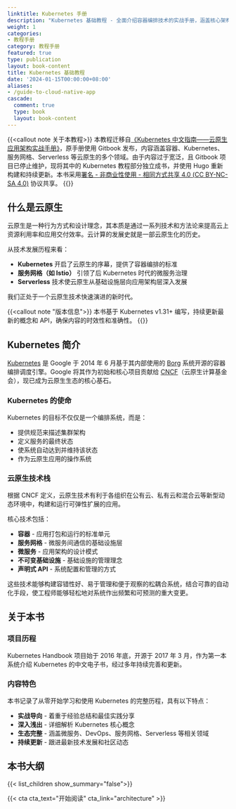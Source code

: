 ```yaml
---
linktitle: Kubernetes 手册
description: "Kubernetes 基础教程 - 全面介绍容器编排技术的实战手册，涵盖核心架构、关键组件和实际应用。"
weight: 1
categories:
- 教程手册
category: 教程手册
featured: true
type: publication
layout: book-content
title: Kubernetes 基础教程
date: '2024-01-15T00:00:00+08:00'
aliases:
- /guide-to-cloud-native-app
cascade:
  comment: true
  type: book
  layout: book-content
---
```


{{<callout note 关于本教程>}}
本教程迁移自[《Kubernetes 中文指南——云原生应用架构实战手册》](https://github.com/rootsongjc/kubernetes-handbook)，原手册使用 Gitbook 发布，内容涵盖容器、Kubernetes、服务网格、Serverless 等云原生的多个领域。由于内容过于宽泛，且 Gitbook 项目已停止维护，现将其中的 Kubernetes 教程部分独立成书，并使用 Hugo 重新构建和持续更新。本书采用[署名 - 非商业性使用 - 相同方式共享 4.0 (CC BY-NC-SA 4.0)](https://creativecommons.org/licenses/by-nc-sa/4.0/deed.zh) 协议共享。
{{</callout>}}

## 什么是云原生

云原生是一种行为方式和设计理念，其本质是通过一系列技术和方法论来提高云上资源利用率和应用交付效率。云计算的发展史就是一部云原生化的历史。

从技术发展历程来看：

- **Kubernetes** 开启了云原生的序幕，提供了容器编排的标准
- **服务网格（如 Istio）** 引领了后 Kubernetes 时代的微服务治理
- **Serverless** 技术使云原生从基础设施层向应用架构层深入发展

我们正处于一个云原生技术快速演进的新时代。

{{<callout note "版本信息">}}
本书基于 Kubernetes v1.31+ 编写，持续更新最新的概念和 API，确保内容的时效性和准确性。
{{</callout>}}

## Kubernetes 简介

[Kubernetes](https://kubernetes.io) 是 Google 于 2014 年 6 月基于其内部使用的 [Borg](https://research.google.com/pubs/pub43438.html) 系统开源的容器编排调度引擎。Google 将其作为初始和核心项目贡献给 [CNCF](https://cncf.io)（云原生计算基金会），现已成为云原生生态的核心基石。

### Kubernetes 的使命

Kubernetes 的目标不仅仅是一个编排系统，而是：

- 提供规范来描述集群架构
- 定义服务的最终状态
- 使系统自动达到并维持该状态
- 作为云原生应用的操作系统

### 云原生技术栈

根据 CNCF 定义，云原生技术有利于各组织在公有云、私有云和混合云等新型动态环境中，构建和运行可弹性扩展的应用。

核心技术包括：

- **容器** - 应用打包和运行的标准单元
- **服务网格** - 微服务间通信的基础设施层
- **微服务** - 应用架构的设计模式
- **不可变基础设施** - 基础设施的管理理念
- **声明式 API** - 系统配置和管理的方式

这些技术能够构建容错性好、易于管理和便于观察的松耦合系统，结合可靠的自动化手段，使工程师能够轻松地对系统作出频繁和可预测的重大变更。

## 关于本书

### 项目历程

Kubernetes Handbook 项目始于 2016 年底，开源于 2017 年 3 月，作为第一本系统介绍 Kubernetes 的中文电子书，经过多年持续完善和更新。

### 内容特色

本书记录了从零开始学习和使用 Kubernetes 的完整历程，具有以下特点：

- **实战导向** - 着重于经验总结和最佳实践分享
- **深入浅出** - 详细解析 Kubernetes 核心概念
- **生态完整** - 涵盖微服务、DevOps、服务网格、Serverless 等相关领域
- **持续更新** - 跟进最新技术发展和社区动态

## 本书大纲

{{< list_children show_summary="false">}}

{{< cta cta_text="开始阅读" cta_link="architecture" >}}
